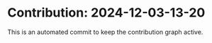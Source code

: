 # Contribution: 2024-12-03-13-20
This is an automated commit to keep the contribution graph active.
